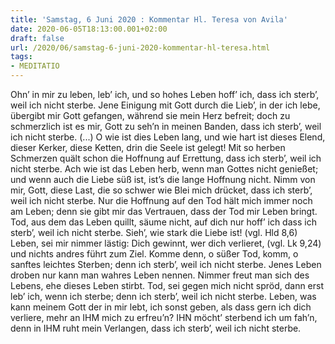 ```yaml
---
title: 'Samstag, 6 Juni 2020 : Kommentar Hl. Teresa von Avila'
date: 2020-06-05T18:13:00.001+02:00
draft: false
url: /2020/06/samstag-6-juni-2020-kommentar-hl-teresa.html
tags: 
- MEDITATIO
---
```


Ohn’ in mir zu leben, leb’ ich, und so hohes Leben hoff’ ich, dass ich sterb’, weil ich nicht sterbe. Jene Einigung mit Gott durch die Lieb’, in der ich lebe, übergibt mir Gott gefangen, während sie mein Herz befreit; doch zu schmerzlich ist es mir, Gott zu seh’n in meinen Banden, dass ich sterb’, weil ich nicht sterbe. (...) O wie ist dies Leben lang, und wie hart ist dieses Elend, dieser Kerker, diese Ketten, drin die Seele ist gelegt! Mit so herben Schmerzen quält schon die Hoffnung auf Errettung, dass ich sterb’, weil ich nicht sterbe. Ach wie ist das Leben herb, wenn man Gottes nicht genießet; und wenn auch die Liebe süß ist, ist’s die lange Hoffnung nicht. Nimm von mir, Gott, diese Last, die so schwer wie Blei mich drücket, dass ich sterb’, weil ich nicht sterbe. Nur die Hoffnung auf den Tod hält mich immer noch am Leben; denn sie gibt mir das Vertrauen, dass der Tod mir Leben bringt. Tod, aus dem das Leben quillt, säume nicht, auf dich nur hoff’ ich dass ich sterb’, weil ich nicht sterbe. Sieh’, wie stark die Liebe ist! (vgl. Hld 8,6) Leben, sei mir nimmer lästig: Dich gewinnt, wer dich verlieret, (vgl. Lk 9,24) und nichts andres führt zum Ziel. Komme denn, o süßer Tod, komm, o sanftes leichtes Sterben; denn ich sterb’, weil ich nicht sterbe. Jenes Leben droben nur kann man wahres Leben nennen. Nimmer freut man sich des Lebens, ehe dieses Leben stirbt. Tod, sei gegen mich nicht spröd, dann erst leb’ ich, wenn ich sterbe; denn ich sterb’, weil ich nicht sterbe. Leben, was kann meinem Gott der in mir lebt, ich sonst geben, als dass gern ich dich verliere, mehr an IHM mich zu erfreu’n? IHN möcht’ sterbend ich um fah’n, denn in IHM ruht mein Verlangen, dass ich sterb’, weil ich nicht sterbe.